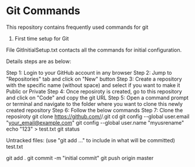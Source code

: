 # Git Commands
This repository contains frequently used commands for git

1. First time setup for Git

File GitInitialSetup.txt contacts all the commands for initial configuration.

Details steps are as below:

Step 1: Login to your GitHub account in any browser
Step 2: Jump to "Repositories" tab and click on "New" button
Step 3: Create a repository with the specific name (without space) and select if you want to make it Public or Private
Step 4: Once reposiroty is created, go to this repository and click on "Code" and copy the git URL
Step 5: Open a command prompt or terminal and navigate to the folder where you want to clone this newly created repository
Step 6: Follow the below commands
Step 7: Clone the reposiroty
git clone https://github.com/<YourUser>/<YourRepositoryName>.git
cd <YourRepositoryName>
git config --global user.email "your_email@example.com"
git config --global user.name "myusrename"
echo "123" > test.txt
git status

Untracked files:
  (use "git add <file>..." to include in what will be committed)
        test.txt

git add .
git commit -m "initial commit"
git push origin master
